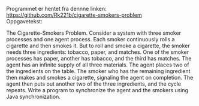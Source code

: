 Programmet er hentet fra dennne linken:  https://github.com/Rk221b/cigarette-smokers-problem   
Oppgavetekst:

The Cigarette-Smokers Problem. Consider a system with three smoker processes and one agent process. Each smoker continuously rolls a cigarette and then smokes it. But to roll and smoke a cigarette, the smoker needs three ingredients: tobacco, paper, and matches. One of the smoker processes has paper, another has tobacco, and the third has matches. The agent has an infinite supply of all three materials. The agent places two of the ingredients on the table. The smoker who has the remaining ingredient then makes and smokes a cigarette, signaling the agent on completion. The agent then puts out another two of the three ingredients, and the cycle repeats. Write a program to synchronize the agent and the smokers using Java synchronization.
